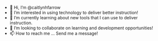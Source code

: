 - 👋 Hi, I’m @caitlynhfarrow
- 👀 I’m interested in using technology to deliver better instruction!
- 🌱 I’m currently learning about new tools that I can use to deliver instruction.
- 💞️ I’m looking to collaborate on learning and development opportunities!
- 📫 How to reach me ... Send me a message!

<!---
caitlynhfarrow/caitlynhfarrow is a ✨ special ✨ repository because its `README.md` (this file) appears on your GitHub profile.
You can click the Preview link to take a look at your changes.
--->
